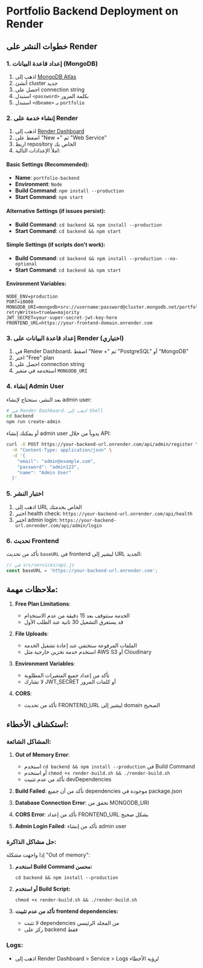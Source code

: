 # Portfolio Backend Deployment on Render

## خطوات النشر على Render

### 1. إعداد قاعدة البيانات (MongoDB)

1. اذهب إلى [MongoDB Atlas](https://www.mongodb.com/atlas)
2. أنشئ cluster جديد
3. احصل على connection string
4. استبدل `<password>` بكلمة المرور
5. استبدل `<dbname>` بـ `portfolio`

### 2. إنشاء خدمة على Render

1. اذهب إلى [Render Dashboard](https://dashboard.render.com)
2. اضغط على "New +" ثم "Web Service"
3. اربط repository الخاص بك
4. املأ الإعدادات التالية:

#### Basic Settings (Recommended):
- **Name**: `portfolio-backend`
- **Environment**: `Node`
- **Build Command**: `npm install --production`
- **Start Command**: `npm start`

#### Alternative Settings (if issues persist):
- **Build Command**: `cd backend && npm install --production`
- **Start Command**: `cd backend && npm start`

#### Simple Settings (if scripts don't work):
- **Build Command**: `cd backend && npm install --production --no-optional`
- **Start Command**: `cd backend && npm start`

#### Environment Variables:
```
NODE_ENV=production
PORT=10000
MONGODB_URI=mongodb+srv://username:password@cluster.mongodb.net/portfolio?retryWrites=true&w=majority
JWT_SECRET=your-super-secret-jwt-key-here
FRONTEND_URL=https://your-frontend-domain.onrender.com
```

### 3. إعداد قاعدة البيانات على Render (اختياري)

1. في Render Dashboard، اضغط "New +" ثم "PostgreSQL" أو "MongoDB"
2. اختر "Free" plan
3. احصل على connection string
4. استخدمه في متغير `MONGODB_URI`

### 4. إنشاء Admin User

بعد النشر، ستحتاج لإنشاء admin user:

```bash
# في Render Dashboard، اذهب إلى Shell
cd backend
npm run create-admin
```

أو يمكنك إنشاء admin user يدوياً من خلال API:

```bash
curl -X POST https://your-backend-url.onrender.com/api/admin/register \
  -H "Content-Type: application/json" \
  -d '{
    "email": "admin@example.com",
    "password": "admin123",
    "name": "Admin User"
  }'
```

### 5. اختبار النشر

1. اذهب إلى URL الخاص بخدمتك
2. اختبر health check: `https://your-backend-url.onrender.com/api/health`
3. اختبر admin login: `https://your-backend-url.onrender.com/api/admin/login`

### 6. تحديث Frontend

تأكد من تحديث `baseURL` في frontend ليشير إلى URL الجديد:

```javascript
// في src/services/api.js
const baseURL = 'https://your-backend-url.onrender.com';
```

## ملاحظات مهمة:

1. **Free Plan Limitations**: 
   - الخدمة ستتوقف بعد 15 دقيقة من عدم الاستخدام
   - قد يستغرق التشغيل 30 ثانية عند الطلب الأول

2. **File Uploads**: 
   - الملفات المرفوعة ستختفي عند إعادة تشغيل الخدمة
   - استخدم خدمة تخزين خارجية مثل AWS S3 أو Cloudinary

3. **Environment Variables**:
   - تأكد من إعداد جميع المتغيرات المطلوبة
   - لا تشارك JWT_SECRET أو كلمات المرور

4. **CORS**: 
   - تأكد من تحديث FRONTEND_URL ليشير إلى domain الصحيح

## استكشاف الأخطاء:

### المشاكل الشائعة:

1. **Out of Memory Error**: 
   - استخدم `cd backend && npm install --production` في Build Command
   - أو استخدم `chmod +x render-build.sh && ./render-build.sh`
   - تأكد من عدم تثبيت devDependencies

2. **Build Failed**: تأكد من أن جميع dependencies موجودة في package.json
3. **Database Connection Error**: تحقق من MONGODB_URI
4. **CORS Error**: تأكد من إعداد FRONTEND_URL بشكل صحيح
5. **Admin Login Failed**: تأكد من إنشاء admin user

### حل مشاكل الذاكرة:

إذا واجهت مشكلة "Out of memory":

1. **استخدم Build Command محسن:**
   ```
   cd backend && npm install --production
   ```

2. **أو استخدم Build Script:**
   ```
   chmod +x render-build.sh && ./render-build.sh
   ```

3. **تأكد من عدم تثبيت frontend dependencies:**
   - لا تثبت dependencies من المجلد الرئيسي
   - ركز على backend فقط

### Logs:
- اذهب إلى Render Dashboard > Service > Logs لرؤية الأخطاء
